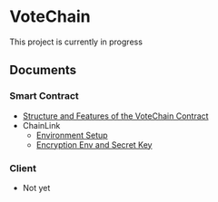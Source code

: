 # VoteChain

This project is currently in progress

## Documents

### Smart Contract

- [Structure and Features of the VoteChain Contract](./contract)
- ChainLink
    - [Environment Setup](./contract/script)
    - [Encryption Env and Secret Key](./contract/script/src/secrets)

### Client

- Not yet